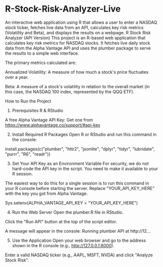 # R-Stock-Risk-Analyzer-Live
An interactive web application using R that allows a user to enter a NASDAQ stock ticker, fetches live data from an API, calculates key risk metrics (Volatility and Beta), and displays the results on a webpage.
R Stock Risk Analyzer (API Version)
This project is an R-based web application that calculates key risk metrics for NASDAQ stocks. It fetches live daily stock data from the Alpha Vantage API and uses the plumber package to serve the results to a simple web interface.

The primary metrics calculated are:

Annualized Volatility: A measure of how much a stock's price fluctuates over a year.

Beta: A measure of a stock's volatility in relation to the overall market (in this case, the NASDAQ 100 index, represented by the QQQ ETF).

How to Run the Project
1. Prerequisites
R & RStudio

A free Alpha Vantage API Key: Get one from https://www.alphavantage.co/support/#api-key

2. Install Required R Packages
Open R or RStudio and run this command in the console:

install.packages(c("plumber", "httr2", "jsonlite", "dplyr", "tidyr", "lubridate", "purrr", "R6", "readr"))

3. Set Your API Key as an Environment Variable
For security, we do not hard-code the API key in the script. You need to make it available to your R session.

The easiest way to do this for a single session is to run this command in your R console before starting the server. Replace "YOUR_API_KEY_HERE" with the key you got from Alpha Vantage.

Sys.setenv(ALPHA_VANTAGE_API_KEY = "YOUR_API_KEY_HERE")

4. Run the Web Server
Open the plumber.R file in RStudio.

Click the "Run API" button at the top of the script editor.

A message will appear in the console: Running plumber API at http://12...

5. Use the Application
Open your web browser and go to the address shown in the R console (e.g., http://127.0.0.1:8000).

Enter a valid NASDAQ ticker (e.g., AAPL, MSFT, NVDA) and click "Analyze Stock Risk".